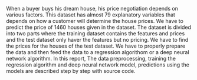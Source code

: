 When a buyer buys his dream house, his price negotiation depends on various factors. This dataset has almost 79 explanatory variables that depends on how a customer will determine the house prices. We have to predict the price of 1460 houses given in the dataset. The dataset is divided into two parts where the training dataset contains the features and prices and the test dataset only haver the features but no pricing. We have to find the prices for the houses of the test dataset. We have to properly prepare the data and then feed the data to a regression algorithom or a deep neural network algorithm. In this report, The data preprocessing, training the regression algorithm and deep neural network model, predictions using the models are described step by step with source code.
